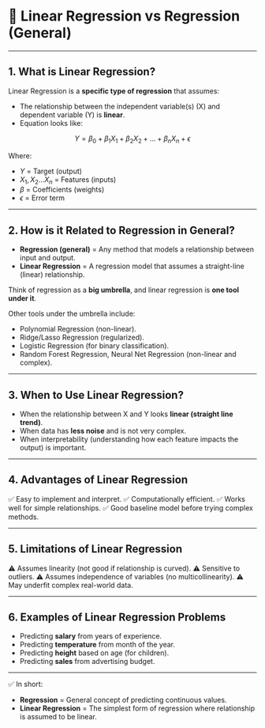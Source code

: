 # 📘 Linear Regression vs Regression (General)

---

## 1. **What is Linear Regression?**

Linear Regression is a **specific type of regression** that assumes:

* The relationship between the independent variable(s) (X) and dependent variable (Y) is **linear**.
* Equation looks like:

$$
Y = β_0 + β_1X_1 + β_2X_2 + … + β_nX_n + ϵ
$$

Where:

* $Y$ = Target (output)
* $X_1, X_2 … X_n$ = Features (inputs)
* $β$ = Coefficients (weights)
* $ϵ$ = Error term

---

## 2. **How is it Related to Regression in General?**

* **Regression (general)** = Any method that models a relationship between input and output.
* **Linear Regression** = A regression model that assumes a straight-line (linear) relationship.

Think of regression as a **big umbrella**, and linear regression is **one tool under it**.

Other tools under the umbrella include:

* Polynomial Regression (non-linear).
* Ridge/Lasso Regression (regularized).
* Logistic Regression (for binary classification).
* Random Forest Regression, Neural Net Regression (non-linear and complex).

---

## 3. **When to Use Linear Regression?**

* When the relationship between X and Y looks **linear (straight line trend)**.
* When data has **less noise** and is not very complex.
* When interpretability (understanding how each feature impacts the output) is important.

---

## 4. **Advantages of Linear Regression**

✅ Easy to implement and interpret.
✅ Computationally efficient.
✅ Works well for simple relationships.
✅ Good baseline model before trying complex methods.

---

## 5. **Limitations of Linear Regression**

⚠️ Assumes linearity (not good if relationship is curved).
⚠️ Sensitive to outliers.
⚠️ Assumes independence of variables (no multicollinearity).
⚠️ May underfit complex real-world data.

---

## 6. **Examples of Linear Regression Problems**

* Predicting **salary** from years of experience.
* Predicting **temperature** from month of the year.
* Predicting **height** based on age (for children).
* Predicting **sales** from advertising budget.

---

✅ In short:

* **Regression** = General concept of predicting continuous values.
* **Linear Regression** = The simplest form of regression where relationship is assumed to be linear.

